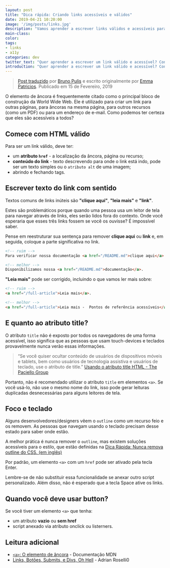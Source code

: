 ```yaml
---
layout: post
title: "Dica rápida: Criando links acessíveis e válidos"
date: 2019-04-21 10:20:00
image: '/img/posts/links.jpg'
description: "Vamos aprender a escrever links válidos e acessíveis para todas as pessoas"
main-class:
color:
tags:
- links
- a11y 
categories: dev
twitter_text: "Quer aprender a escrever um link válido e acessível? Confira neste artigo."
introduction: "Quer aprender a escrever um link válido e acessível? Confira neste artigo."
---
```


> [Post traduzido](https://a11yproject.com/posts/creating-valid-and-accessible-links/) por [Bruno Pulis](https://github.com/brunopulis) e escrito originalmente por [Emma Patricios](http://www.punkchip.com/). Publicado em 15 de Fevereiro, 2019

O elemento de âncora é frequentemente citado como o principal bloco de construção da World Wide Web. Ele é utilizado para criar um link para outras páginas, para âncoras na mesma página, para outros recursos (como um PDF) ou para um endereço de e-mail. Como podemos ter certeza que eles são acessíveis a todos? 

## Comece com HTML válido
Para ser um link válido, deve ter:

* um **atributo `href`** - a localização da âncora, página ou recurso;
* **conteúdo do link** - texto descrevendo para onde o link está indo, pode ser um texto simples ou o `atributo alt` de uma imagem;
* abrindo e fechando tags.

## Escrever texto do link com sentido
Textos comuns de links inúteis são **"clique aqui"**, **"leia mais"** e **"link"**.

Estes são problemáticos porque quando uma pessoa usa um leitor de tela para navegar através de links, eles serão lidos fora do contexto. Onde você esperaria que esses três links fossem se você os ouvisse? É impossível saber.

Pense em reestruturar sua sentença para remover **clique aqui** ou **link** e, em seguida, coloque a parte significativa no link.

```html
<!-- ruim -->
Para verificar nossa documentação <a href="/README.md">clique aqui</a>.

<!-- melhor -->
Disponibilizamos nossa <a href="/README.md">documentação</a>.
```

**"Leia mais"** pode ser corrigido, incluindo o que  vamos ler mais sobre: 

```html
<!-- ruim -->
<a href="/full-article">Leia mais</a>.

<!-- melhor -->
<a href="/full-article">Leia mais -  Pontos de referência acessíveis</a>
```


## E quanto ao atributo title?
O atributo `title` não é exposto por todos os navegadores de uma forma acessível, isso significa que as pessoas que usam touch-devices e teclados provavelmente nunca verão essas informações.

> “Se você quiser ocultar conteúdo de usuários de dispositivos móveis e tablets, bem como usuários de tecnologia assistiva e usuários de teclado, use o atributo de title.” [Usando o atributo title HTML - The Paciello Group](https://developer.paciellogroup.com/blog/2010/11/using-the-html-title-attribute/)
> 

Portanto, não é recomendado utilizar o atributo `title` em elementos `<a>`. Se você usá-lo, não use o mesmo nome do link, isso pode gerar leituras duplicadas desnecessárias para alguns leitores de tela.

## Foco e teclado

Alguns desenvolvedores/designers vêem o `outline` como um recurso feio e os removem. As pessoas que navegam usando o teclado precisam desse estado para saber onde estão. 

A melhor prática é nunca remover o `outline`, mas existem soluções acessíveis para o estilo, que estão definidas na [Dica Rápida: Nunca remova outline do CSS. (em inglês)](https://a11yproject.com/posts/never-remove-css-outlines/)

Por padrão, um elemento `<a>` com um `href` pode ser ativado pela tecla Enter. 

Lembre-se de não substituir essa funcionalidade se anexar outro script personalizado. Além disso, não é esperado que a tecla Space ative os links.

## Quando você deve usar button?

Se você tiver um elemento `<a>` que tenha:

* um atributo **vazio** ou **sem href**
* script anexado via atributo onclick ou listerners.

## Leitura adicional

* [`<a>`: O elemento de âncora](https://developer.mozilla.org/pt-br/docs/Web/HTML/Element/a) - Documentação MDN
* [Links, Botões, Submits, e Divs, Oh Hell](http://adrianroselli.com/2016/01/links-buttons-submits-and-divs-oh-hell.html) - Adrian Roselli0


